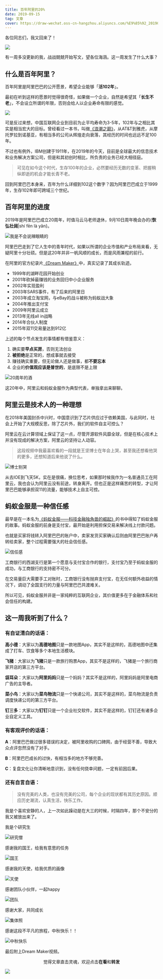 ```yaml
---
title: 百年阿里的20%
date: 2019-09-15
tag: 文章
cover: https://draw-wechat.oss-cn-hangzhou.aliyuncs.com/%E9%85%92_20190914220536.jpg
---
```


各位同志们，我又回来了！

![](https://draw-wechat.oss-cn-hangzhou.aliyuncs.com/%E6%88%91%E5%9B%9E%E6%9D%A5%E4%BA%86_20190914221019.jpeg)

有一周多没更新的我，战战兢兢开始写文，望各位海涵。这一周发生了什么大事？

## 什么是百年阿里？

百年阿里是阿里巴巴的公开愿景，希望企业能够「**活102年**」。

最初在听到这样的愿景时觉得很奇怪，如果做一个企业，自然是希望其「**长生不老**」，不会设立所谓的年限，否则会给人以企业寿命有限的感觉。

![](https://draw-wechat.oss-cn-hangzhou.aliyuncs.com/%E9%95%BF%E7%94%9F%E4%B8%8D%E8%80%81_20190914221401.jpeg)

可是反过来想，中国互联网企业到目前为止平均寿命为3-5年，102年与之相比其实是相当宏大的目标。曾经看过一本书，叫做[《浪潮之巅》](https://book.douban.com/subject/6709783/ "《浪潮之巅》")，从AT&T到雅虎，从摩托罗拉到诺基亚，有相当多的公司从辉煌走向衰落，其经历的时间也远远不足100年。

不过也有例外，IBM创建于1911年，在2019年的今天，目前是全球最大的信息技术和业务解决方案公司，但是和其初创时相比，所负责的业务已经大相径庭。

> 可见在如今这个时代，生存100年的企业，必然要经历无数的变革、把握稍纵即逝的机会才能长青不老。

回到阿里巴巴本身来，百年为什么详细到102这个数字？因为阿里巴巴成立于1999年，生存102年即可跨域三个世纪。

## 百年阿里的进度

2019年是阿里巴巴成立20周年，时值马云马老师退休，9月10日周年晚会办的{**恢弘壮阔**|shí fēn là yǎn}。

![我是不会说辣眼睛的](https://draw-wechat.oss-cn-hangzhou.aliyuncs.com/%E6%99%9A%E4%BC%9A_20190914221648.jpg)

阿里巴巴走到了它人生中的青年时代，如果以所谓的企业市值和产业布局来看，无疑阿里十分壮硕。但是这20年并非一帆风顺的成长，而是风雨兼程的前行。

在阿里的官方纪录片[《Dream Maker》](https://v.qq.com/x/cover/havrtofyc6qahdu/f0309brn68q.html "《Dream Maker》")中，真实记录了其成长轨迹。

- 1999年的湖畔花园开始创业
- 2001年砍掉最赚钱的业务回归中小企业服务
- 2002年实现盈利
- 2003年SARS事件，有了后来的阿里日
- 2003年成立淘宝网，与eBay的战斗被称为蚂蚁战大象
- 2004年推出支付宝
- 2009年阿里云成立
- 2013年无线all in战略
- 2014年合伙人制度
- 2015年双11交易量达到912亿

上述的每个节点发生的事情都有借鉴意义：

1. 确实要**早点买房**，否则无法创业
2. **被拒绝**是正常的，想成事就去接受
3. 赚钱确实重要，但无论做人还是做事，都**不要忘本**
4. 企业的**价值观应该是普世的**，是底限不是上限

![20周年的酒](https://draw-wechat.oss-cn-hangzhou.aliyuncs.com/%E9%85%92_20190914220536.jpg)

这20年中，阿里云和蚂蚁金服作为典型代表，单独拿出来聊聊。

## 阿里云是技术人的一种理想

在2018年美国封杀中兴时，中国意识到了芯片供应过于依赖美国，与此同时，社会上开始了大规模反思，除了芯片外，我们的软件自主可控么？

阿里云在云计算领域上保证了这一点，尽管开源软件风靡全球，但是在核心技术上并没有现成的解决方案，阿里云的坚持让人动容。

> 这段视频中我最喜欢看的一段就是王坚博士在年会上哭，甚至我还想看他哭的更多，还想知道后来他说了什么。

![博士别哭](https://draw-wechat.oss-cn-hangzhou.aliyuncs.com/%E5%8D%9A%E5%A3%AB%E5%88%AB%E5%93%AD_20190914222826.jpg)

从去IOE到飞天5K，实在是很痛，换位思考，如果那时候我作为一名普通员工在阿里云，我也会认为阿里云没有前途，转身离开。但也正是这样痛苦的转型，才让阿里巴巴能够承担双11的流量，能够技术上自主可控。

## 蚂蚁金服是一种信任感

最早是在一本名为[《蚂蚁金服——科技金融独角兽的崛起》](https://book.douban.com/subject/27004031/ "《蚂蚁金服——科技金融独角兽的崛起》")的书中得知了蚂蚁金服的故事。蚂蚁金服的前身是支付宝，最开始是利用担保交易来解决线上付款问题。

也就是买家将钱转入阿里巴巴的账户中，卖家发货买家确认后则由阿里巴巴账户再转给卖家，整个过程需要强大的社会信任感。

![信任感](https://draw-wechat.oss-cn-hangzhou.aliyuncs.com/%E4%BF%A1%E4%BB%BB_20190914222937.jpg)

工商银行的西湖支行是第一个愿意与支付宝合作的银行，支付宝乃至于蚂蚁金服的成功，与工商银行的支持密不可分。

在交易量巨大需要手工对账时，工商银行没有抛弃支付宝，在无任何额外收益的情况下，调动了全国支行的力量与阿里巴巴共渡难关。

所以可见，蚂蚁金服并非是一家纯粹的互联网企业，其价值更多在于金融体系和社会信任的构建。

## 这一周我听到了什么？

### 有自证清白的话语：

**高小德**：大家以为**高德地图**只是一款地图App，其实不是这样的，高德地图中还集成了打车、饮食等多个本地生活模块。

**飞猪**：大家以为**飞猪**只是一款旅行购票App，其实不是这样的，飞猪是一个旅行商家开店的第三方平台。

**袋耳朵**：大家以为**阿里妈妈**只是一个妈妈？其实不是这样的，阿里妈妈是阿里电商广告的主导者。

**菜小鸟**：大家以为**菜鸟物流**只是一个快递公司，其实不是这样的，菜鸟物流是负责调度快递公司的第三方平台。

**钉三多**：大家以为**钉钉**只是一个企业社交软件，其实不是这样的，钉钉还有诸多企业自定义工具。

### 有客观评价的话语：

**A**：阿里巴巴做过很多错误的决定，被阿里收购的口碑网，由于经营不善，导致大众点评忽然没有了对手。

**B**：阿里巴巴成长的过快，有相当多的地方不够完善。

**C**：复盘文化让你清晰地意识到，没有任何侥幸问题，一定有前因后果。

### 还有自言自语：

> 没有完美的人类，也没有完美的公司，每个企业的现状都有其历史原因。顺应历史潮流，认真生活，快乐工作。

我是个喜欢安静的人，上一次如此躁动是在大三的时候，时隔四年，那个不安分的我又被放出来了。

我是个研究生

![研究僧](https://draw-wechat.oss-cn-hangzhou.aliyuncs.com/%E7%A0%94%E7%A9%B6%E5%83%A7_20190914223800.jpg)

感谢我的国王，给我有意思的任务

![国王](https://draw-wechat.oss-cn-hangzhou.aliyuncs.com/%E5%9B%BD%E7%8E%8B_20190914220605.jpg)

感谢我的天使，给我优质的画像

![天使](https://draw-wechat.oss-cn-hangzhou.aliyuncs.com/%E5%A4%A9%E4%BD%BF_20190914220805.jpg)

感谢团队小伙伴，一起happy

![团队](https://draw-wechat.oss-cn-hangzhou.aliyuncs.com/%E5%9B%A2%E9%98%9F_20190914220606.JPG)

感谢大家，共同成长

![集体照](https://draw-wechat.oss-cn-hangzhou.aliyuncs.com/%E9%9B%86%E4%BD%93%E7%85%A7_20190914220605.jpg)

感谢这段不平凡的旅程，中秋快乐！！

![中秋快乐](https://draw-wechat.oss-cn-hangzhou.aliyuncs.com/%E4%B8%AD%E7%A7%8B_20190914220605.jpg)

最后附上Dream Maker视频。

<span style="display:block;text-align:center;">觉得文章直击灵魂，欢迎点击<strong>在看</strong>和<strong>转发</strong></span>

![](https://imgkr.cn-bj.ufileos.com/c3690018-4a92-4766-ac7e-ac54dd54c093.jpg)
